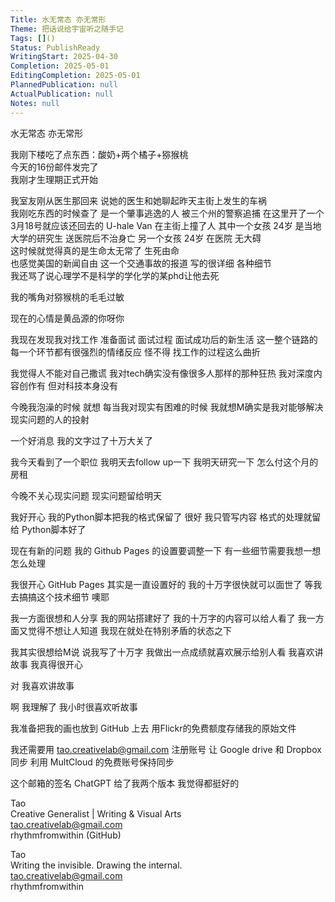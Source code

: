 ```yaml
---  
Title: 水无常态 亦无常形  
Theme: 把话说给宇宙听之随手记  
Tags: []()  
Status: PublishReady  
WritingStart: 2025-04-30  
Completion: 2025-05-01  
EditingCompletion: 2025-05-01  
PlannedPublication: null  
ActualPublication: null  
Notes: null  
---  
```

水无常态 亦无常形  
  
我刚下楼吃了点东西：酸奶+两个橘子+猕猴桃  
今天的16份邮件发完了  
我刚才生理期正式开始  
  
我室友刚从医生那回来 说她的医生和她聊起昨天主街上发生的车祸  
我刚吃东西的时候查了 是一个肇事逃逸的人 被三个州的警察追捕 在这里开了一个3月18号就应该还回去的 U-hale Van 在主街上撞了人 其中一个女孩 24岁 是当地大学的研究生 送医院后不治身亡 另一个女孩 24岁 在医院 无大碍   
这时候就觉得真的是生命太无常了 生死由命   
也感觉美国的新闻自由 这一个交通事故的报道 写的很详细 各种细节  
我还骂了说心理学不是科学的学化学的某phd让他去死  
  
我的嘴角对猕猴桃的毛毛过敏  
  
现在的心情是黄品源的你呀你  
  
我现在发现我对找工作 准备面试 面试过程 面试成功后的新生活 这一整个链路的每一个环节都有很强烈的情绪反应 怪不得 找工作的过程这么曲折  
  
我觉得人不能对自己撒谎 我对tech确实没有像很多人那样的那种狂热 我对深度内容创作有 但对科技本身没有   
  
今晚我泡澡的时候 就想 每当我对现实有困难的时候 我就想M确实是我对能够解决现实问题的人的投射   
  
一个好消息 我的文字过了十万大关了   
  
我今天看到了一个职位 我明天去follow up一下 我明天研究一下 怎么付这个月的房租   
  
今晚不关心现实问题 现实问题留给明天   
  
我好开心 我的Python脚本把我的格式保留了 很好 我只管写内容 格式的处理就留给 Python脚本好了   
  
现在有新的问题 我的 Github Pages 的设置要调整一下 有一些细节需要我想一想怎么处理  
  
我很开心 GitHub Pages 其实是一直设置好的 我的十万字很快就可以面世了 等我去搞搞这个技术细节 噢耶  
  
我一方面很想和人分享 我的网站搭建好了 我的十万字的内容可以给人看了 我一方面又觉得不想让人知道 我现在就处在特别矛盾的状态之下  
  
我其实很想给M说 说我写了十万字  我做出一点成绩就喜欢展示给别人看 我喜欢讲故事 我真得很开心   
  
对 我喜欢讲故事   
  
啊 我理解了 我小时很喜欢听故事   
  
我准备把我的画也放到 GitHub 上去 用Flickr的免费额度存储我的原始文件  
  
我还需要用 tao.creativelab@gmail.com 注册账号 让 Google drive 和 Dropbox 同步 利用 MultCloud 的免费账号保持同步   
  
这个邮箱的签名 ChatGPT 给了我两个版本 我觉得都挺好的  
  
Tao    
Creative Generalist | Writing & Visual Arts    
tao.creativelab@gmail.com    
rhythmfromwithin (GitHub)  
  
Tao    
Writing the invisible. Drawing the internal.    
tao.creativelab@gmail.com    
rhythmfromwithin  
  